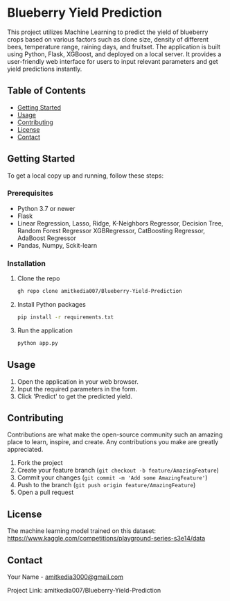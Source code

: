 # Blueberry Yield Prediction

This project utilizes Machine Learning to predict the yield of blueberry crops based on various factors such as clone size, density of different bees, temperature range, raining days, and fruitset. The application is built using Python, Flask, XGBoost, and deployed on a local server. It provides a user-friendly web interface for users to input relevant parameters and get yield predictions instantly.

## Table of Contents

- [Getting Started](#getting-started)
- [Usage](#usage)
- [Contributing](#contributing)
- [License](#license)
- [Contact](#contact)

## Getting Started

To get a local copy up and running, follow these steps:

### Prerequisites

- Python 3.7 or newer
- Flask
- Linear Regression, Lasso, Ridge, K-Neighbors Regressor, Decision Tree, Random Forest Regressor
  XGBRegressor, CatBoosting Regressor, AdaBoost Regressor
- Pandas, Numpy, Sckit-learn

### Installation

1. Clone the repo
    ```sh 
    gh repo clone amitkedia007/Blueberry-Yield-Prediction
    ```
2. Install Python packages
    ```sh
    pip install -r requirements.txt
    ```
3. Run the application
    ```sh
    python app.py
    ```
   
## Usage

1. Open the application in your web browser.
2. Input the required parameters in the form.
3. Click 'Predict' to get the predicted yield.

## Contributing

Contributions are what make the open-source community such an amazing place to learn, inspire, and create. Any contributions you make are greatly appreciated.

1. Fork the project
2. Create your feature branch (`git checkout -b feature/AmazingFeature`)
3. Commit your changes (`git commit -m 'Add some AmazingFeature'`)
4. Push to the branch (`git push origin feature/AmazingFeature`)
5. Open a pull request

## License

The machine learning model trained on this dataset: https://www.kaggle.com/competitions/playground-series-s3e14/data

## Contact

Your Name - amitkedia3000@gmail.com

Project Link: amitkedia007/Blueberry-Yield-Prediction
